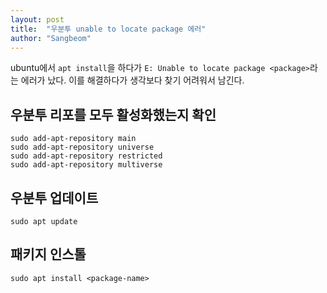 ```yaml
---
layout: post
title:  "우분투 unable to locate package 에러"
author: "Sangbeom"
---
```


ubuntu에서 ```apt install```을 하다가 ```E: Unable to locate package <package>```라는 에러가 났다. 이를 해결하다가 생각보다 찾기 어려워서 남긴다.

## 우분투 리포를 모두 활성화했는지 확인
```
sudo add-apt-repository main
sudo add-apt-repository universe
sudo add-apt-repository restricted
sudo add-apt-repository multiverse
```
## 우분투 업데이트
```
sudo apt update
```

## 패키지 인스톨
```
sudo apt install <package-name>
```
